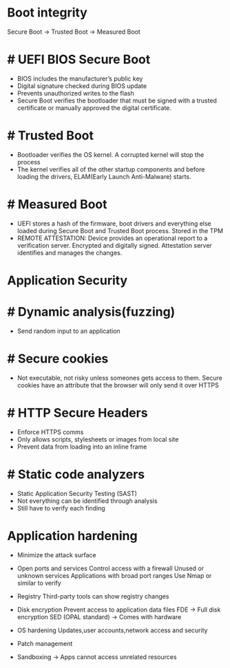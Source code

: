 # Boot integrity

Secure Boot → Trusted Boot → Measured Boot

# # UEFI BIOS Secure Boot

- BIOS includes the manufacturer’s public key
- Digital signature checked during  BIOS update
- Prevents unauthorized writes to the flash
- Secure Boot verifies the bootloader that must be signed with a trusted certificate or manually approved the digital certificate.
# # Trusted Boot
- Bootloader verifies the OS kernel. A  corrupted kernel will stop the process
- The kernel verifies all of the other startup components and before loading the drivers, ELAM(Early Launch Anti-Malware) starts.
# # Measured Boot
- UEFI stores a hash of the firmware, boot drivers and everything else loaded during Secure Boot and Trusted Boot process. Stored in the TPM 
- REMOTE ATTESTATION: Device provides an operational report to a verification server. Encrypted and digitally signed. Attestation server identifies and manages the changes.


# Application Security
# # Dynamic analysis(fuzzing)
- Send random input to an application
# # Secure cookies
- Not executable, not risky unless someones gets access to them. Secure cookies have an attribute that the browser will only send it over HTTPS
# # HTTP Secure Headers
- Enforce HTTPS comms
- Only allows scripts, stylesheets or images from local site
- Prevent data from loading into an inline frame 
# # Static code analyzers
- Static Application Security Testing (SAST)
- Not everything can be identified through analysis
- Still have to verify each finding


# Application hardening
- Minimize the attack surface
- Open ports and services
	Control access with a firewall
	Unused or unknown services
	Applications with broad port ranges
	Use Nmap or similar to verify

- Registry
	Third-party tools can show registry changes

- Disk encryption
	Prevent access to application data files
	FDE → Full disk encryption
	SED (OPAL standard) → Comes with hardware

- OS hardening
	Updates,user accounts,network access and security

- Patch management
- Sandboxing → Apps cannot access unrelated resources
